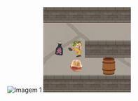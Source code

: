 <!DOCTYPE html>
<html lang="en">
<head>
    <meta charset="UTF-8">
    <meta name="viewport" content="width=device-width, initial-scale=1.0">
</head>
<body>
    <div class="header-container">
        <img src="https://raw.githubusercontent.com/ayogun/42-project-badges/main/covers/cover-so_long-bonus.png" width="400" alt="Imagem 1"/>
        <img src="https://raw.githubusercontent.com/Matesant/So_long/master/assets/chaves.png" width="200" alt="Imagem 2"/>
    </div>
</body>
</html>
